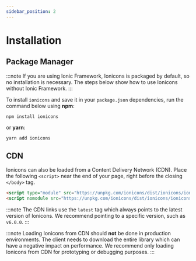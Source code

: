 ```yaml
---
sidebar_position: 2
---
```


# Installation

## Package Manager

:::note
If you are using Ionic Framework, Ionicons is packaged by default, so no installation is necessary. The steps below show how to use Ionicons without Ionic Framework.
:::

To install `ionicons` and save it in your `package.json` dependencies, run the command below using **npm**:

```shell
npm install ionicons
```

or **yarn**:

```shell
yarn add ionicons
```

## CDN

Ionicons can also be loaded from a Content Delivery Network (CDN). Place the following `<script>` near the end of your page, right before the closing `</body>` tag.

```html
<script type="module" src="https://unpkg.com/ionicons/dist/ionicons/ionicons.esm.js"></script>
<script nomodule src="https://unpkg.com/ionicons/dist/ionicons/ionicons.js"></script>
```

:::note
The CDN links use the `latest` tag which always points to the latest version of Ionicons. We recommend pointing to a specific version, such as `v6.0.0`.
:::

:::note
Loading Ionicons from CDN should **not** be done in production environments. The client needs to download the entire library which can have a negative impact on performance. We recommend only loading Ionicons from CDN for prototyping or debugging purposes.
:::